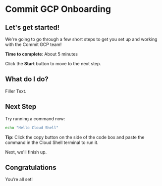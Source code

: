 # Commit GCP Onboarding


## Let's get started!

We're going to go through a few short steps to get you set up and working with the Commit GCP team!

**Time to complete**: About 5 minutes

Click the **Start** button to move to the next step.


## What do I do?

Filler Text.

## Next Step

Try running a command now:
```bash
echo "Hello Cloud Shell"
```

**Tip**: Click the copy button on the side of the code box and paste the command in the Cloud Shell terminal to run it.

Next, we'll finish up.


## Congratulations

<tutorial-conclusion-trophy></tutorial-conclusion-trophy>

You’re all set!

